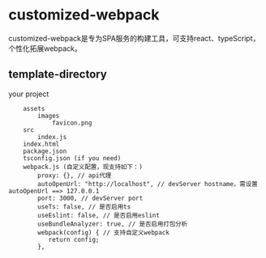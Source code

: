 # customized-webpack

customized-webpack是专为SPA服务的构建工具，可支持react、typeScript，个性化拓展webpack。

## template-directory
 your project

```
    assets
        images
            favicon.png
    src
        index.js
    index.html
    package.json
    tsconfig.json (if you need)
    webpack.js (自定义配置，现支持如下：)
        proxy: {}, // api代理
        autoOpenUrl: "http://localhost", // devServer hostname，需设置autoOpenUrl ==> 127.0.0.1
        port: 3000, // devServer port
        useTs: false, // 是否启用ts
        useEslint: false, // 是否启用eslint
        useBundleAnalyzer: true, // 是否启用打包分析
        webpack(config) { // 支持自定义webpack
           return config;
        },
